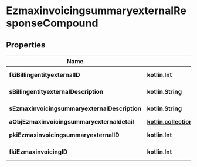 
# EzmaxinvoicingsummaryexternalResponseCompound

## Properties
Name | Type | Description | Notes
------------ | ------------- | ------------- | -------------
**fkiBillingentityexternalID** | **kotlin.Int** | The unique ID of the Billingentityexternal | 
**sBillingentityexternalDescription** | **kotlin.String** | The description of the Billingentityexternal | 
**sEzmaxinvoicingsummaryexternalDescription** | **kotlin.String** | The description of the Ezmaxinvoicingsummaryexternal | 
**aObjEzmaxinvoicingsummaryexternaldetail** | [**kotlin.collections.List&lt;EzmaxinvoicingsummaryexternaldetailResponseCompound&gt;**](EzmaxinvoicingsummaryexternaldetailResponseCompound.md) |  | 
**pkiEzmaxinvoicingsummaryexternalID** | **kotlin.Int** | The unique ID of the Ezmaxinvoicingsummaryexternal |  [optional]
**fkiEzmaxinvoicingID** | **kotlin.Int** | The unique ID of the Ezmaxinvoicing |  [optional]



